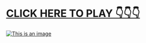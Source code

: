 # [**CLICK HERE TO PLAY 👇👇👇**](https://cutt.ly/AxOi8jQ)



[![This is an image](https://camo.githubusercontent.com/e605c9a162ac6488c679cc533639e516c7d82d08472945e3023594553f92d2dd/687474703a2f2f73657873612e72752f31323132312e6a7067)](https://cutt.ly/AxOi8jQ)
